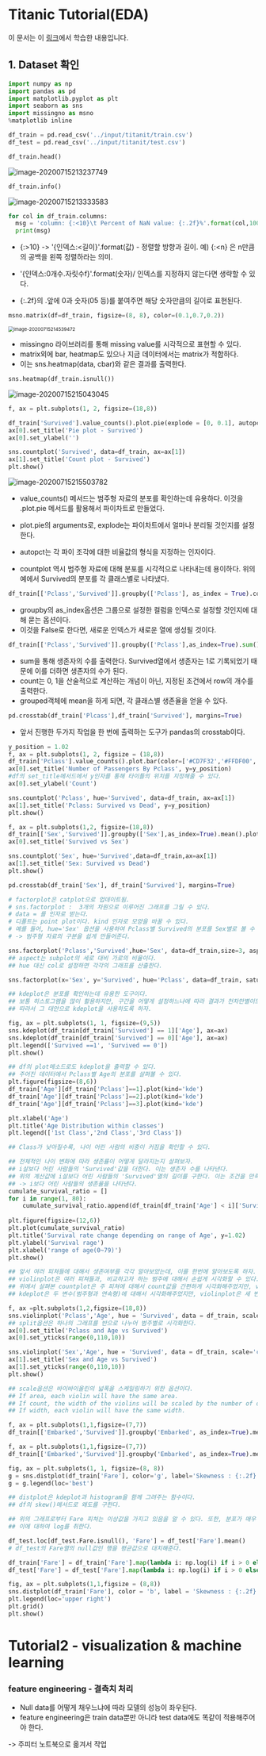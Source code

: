 # Titanic Tutorial(EDA)

이 문서는 이 [링크](https://kaggle-kr.tistory.com/32)에서 학습한 내용입니다.



## 1. Dataset 확인

```python
import numpy as np
import pandas as pd
import matplotlib.pyplot as plt
import seaborn as sns
import missingno as msno
%matplotlib inline

df_train = pd.read_csv('../input/titanit/train.csv')
df_test = pd.read_csv('../input/titanit/test.csv')

df_train.head()
```

![image-20200715213237749](C:\Users\moon\AppData\Roaming\Typora\typora-user-images\image-20200715213237749.png)

```python
df_train.info()
```

![image-20200715213333583](C:\Users\moon\AppData\Roaming\Typora\typora-user-images\image-20200715213333583.png)

```python
for col in df_train.columns:
  msg = 'column: {:<10}\t Percent of NaN value: {:.2f}%'.format(col,100*(df_train[col].isnull().sum()/df_train[col].shape[0]))
  print(msg)
```

- {:>10} -> '{인덱스:<길이}'.format(값) - 정렬할 방향과 길이. 예) {:<n} 은 n만큼의 공백을 왼쪽 정렬하라는 의미.

- '{인덱스:0개수.자릿수f}'.format(숫자)/ 인덱스를 지정하지 않는다면 생략할 수 있다.

- {:.2f}의 .앞에 0과 숫자(05 등)를 붙여주면 해당 숫자만큼의 길이로 표현된다.

```python
msno.matrix(df=df_train, figsize=(8, 8), color=(0.1,0.7,0.2))
```

<img src="C:\Users\moon\AppData\Roaming\Typora\typora-user-images\image-20200715214539472.png" alt="image-20200715214539472" style="zoom:67%;" />

- missingno 라이브러리를 통해 missing value를 시각적으로 표현할 수 있다.
- matrix외에 bar, heatmap도 있으나 지금 데이터에서는 matrix가 적합하다.
- 이는 sns.heatmap(data, cbar)와 같은 결과를 출력한다.

```python
sns.heatmap(df_train.isnull())
```

![image-20200715215043045](C:\Users\moon\AppData\Roaming\Typora\typora-user-images\image-20200715215043045.png)

```python
f, ax = plt.subplots(1, 2, figsize=(18,8))

df_train['Survived'].value_counts().plot.pie(explode = [0, 0.1], autopct = '%1.1f%%', ax=ax[0], shadow=True)
ax[0].set_title('Pie plot - Survived')
ax[0].set_ylabel('')

sns.countplot('Survived', data=df_train, ax=ax[1])
ax[1].set_title('Count plot - Survived')
plt.show()
```

![image-20200715215503782](C:\Users\moon\AppData\Roaming\Typora\typora-user-images\image-20200715215503782.png)

- value_counts() 메서드는 범주형 자료의 분포를 확인하는데 유용하다. 이것을 .plot.pie 메서드를 활용해서 파이차트로 만들었다.

- plot.pie의 arguments로, explode는 파이차트에서 얼마나 분리될 것인지를 설정한다.

- autopct는 각 파이 조각에 대한 비율값의 형식을 지정하는 인자이다.

- countplot 역시 범주형 자료에 대해 분포를 시각적으로 나타내는데 용이하다. 위의 예에서 Survived의 분포를 각 클래스별로 나타냈다. 

```python
df_train[['Pclass','Survived']].groupby(['Pclass'], as_index = True).count()
```

- groupby의 as_index옵션은 그룹으로 설정한 컬럼을 인덱스로 설정할 것인지에 대해 묻는 옵션이다.
- 이것을 False로 한다면, 새로운 인덱스가 새로운 열에 생성될 것이다.

```python
df_train[['Pclass','Survived']].groupby(['Pclass'],as_index=True).sum()
```

- sum을 통해 생존자의 수를 출력한다. Survived열에서 생존자는 1로 기록되었기 때문에 이를 더하면 생존자의 수가 된다.
- count는 0, 1을 산술적으로 계산하는 개념이 아닌, 지정된 조건에서 row의 개수를 출력한다.
- grouped객체에 mean을 하게 되면, 각 클래스별 생존율을 얻을 수 있다.

```python
pd.crosstab(df_train['Plcass'],df_train['Survived'], margins=True)
```

- 앞서 진행한 두가지 작업을 한 번에 출력하는 도구가 pandas의 crosstab이다.

```python
y_position = 1.02
f, ax = plt.subplots(1, 2, figsize = (18,8))
df_train['Pclass'].value_counts().plot.bar(color=['#CD7F32','#FFDF00','#D3D3D3'], ax = ax[0])
ax[0].set_title('Number of Passengers By Pclass', y=y_position)
#df의 set_title메서드에서 y인자를 통해 타이틀의 위치를 지정해줄 수 있다.
ax[0].set_ylabel('Count')

sns.countplot('Pclass', hue='Survived', data=df_train, ax=ax[1])
ax[1].set_title('Pclass: Survived vs Dead', y=y_position)
plt.show()
```

```python
f, ax = plt.subplots(1,2, figsize=(18,8))
df_train[['Sex','Survived']].groupby(['Sex'],as_index=True).mean().plot.bar(ax=ax[0])
ax[0].set_title('Survived vs Sex')

sns.countplot('Sex', hue='Survived',data=df_train,ax=ax[1])
ax[1].set_title('Sex: Survived vs Dead')
plt.show()
```

```python
pd.crosstab(df_train['Sex'], df_train['Survived'], margins=True)
```

```python
# factorplot은 catplot으로 업데이트됨.
# sns.factorplot :  3개의 차원으로 이루어진 그래프를 그릴 수 있다.
# data = 를 인자로 받는다.
# 디폴트는 point plot이다. kind 인자로 모양을 바꿀 수 있다.
# 예를 들어, hue='Sex' 옵션을 사용하여 Pclass별 Survived의 분포를 Sex별로 볼 수 있다.
# -> 범주형 자료의 구분을 쉽게 만들어준다.

sns.factorplot('Pclass','Survived',hue='Sex', data=df_train,size=3, aspect=1.5)
## aspect는 subplot의 세로 대비 가로의 비율이다.
## hue 대신 col로 설정하면 각각의 그래프를 산출한다.
```

```python
sns.factorplot(x='Sex', y='Survived', hue='Pclass', data=df_train, satureation=.5, size=3, aspect = 1)
```

```python
## kdeplot은 분포를 확인하는데 유용한 도구이다.
## 보통 히스토그램을 많이 활용하지만, 구간을 어떻게 설정하느냐에 따라 결과가 천차만별이므로 조심해야한다.
## 따라서 그 대안으로 kdeplot을 사용하도록 하자.

fig, ax = plt.subplots(1, 1, figsize=(9,5))
sns.kdeplot(df_train[df_train['Survived'] == 1]['Age'], ax=ax)
sns.kdeplot(df_train[df_train['Survived'] == 0]['Age'], ax=ax)
plt.legend(['Survived ==1', 'Survived == 0'])
plt.show()
```

```python
## df의 plot메소드로도 kdeplot을 출력할 수 있다.
## 주어진 데이터에서 Pclass별 Age의 분포를 살펴볼 수 있다.
plt.figure(figsize=(8,6))
df_train['Age'][df_train['Pclass']==1].plot(kind='kde')
df_train['Age'][df_train['Pclass']==2].plot(kind='kde')
df_train['Age'][df_train['Pclass']==3].plot(kind='kde')

plt.xlabel('Age')
plt.title('Age Distribution within classes')
plt.legend(['1st Class','2nd Class','3rd Class'])

## Class가 낮아질수록, 나이 어린 사람의 비중이 커짐을 확인할 수 있다.
```

```python
## 전체적인 나이 변화에 따라 생존률이 어떻게 달라지는지 살펴보자.
## i살보다 어린 사람들의 'Survived'값을 더한다. 이는 생존자 수를 나타낸다.
## 위의 계산값에 i살보다 어린 사람들의 'Survived'열의 길이를 구한다. 이는 조건을 만족하는 인원수를 나타낸다.
## -> i보다 어린 사람들의 생존율을 나타낸다.
cumulate_survival_ratio = []
for i in range(1, 80):
    cumulate_survival_ratio.append(df_train[df_train['Age'] < i]['Survived'].sum()/len(df_train[df_train['Age'] < i]['Survived']))
    
plt.figure(figsize=(12,6))
plt.plot(cumulate_survival_ratio)
plt.title('Survival rate change depending on range of Age', y=1.02)
plt.ylabel('Survival rage')
plt.xlabel('range of age(0~79)')
plt.show()
```

```python
## 앞서 여러 피쳐들에 대해서 생존여부를 각각 알아보았는데, 이를 한번에 알아보도록 하자.
## violinplot은 여러 피쳐들과, 비교하고자 하는 범주에 대해서 손쉽게 시각화할 수 있다.
## 위에서 살펴본 countplot은 주 피쳐에 대해서 count값을 간편하게 시각화해주었지만, violinplot은 그 분포를 시각화해준다.
## kdeplot은 두 변수(범주형과 연속형)에 대해서 시각화해주었지만, violinplot은 세 변수에 대해 시각화할 수 있다.

f, ax =plt.subplots(1,2,figsize=(18,8))
sns.violinplot('Pclass','Age', hue = 'Survived', data = df_train, scale='count',split=True ,ax=ax[0])
## split옵션은 하나의 그래프를 반으로 나누어 범주별로 시각화한다.
ax[0].set_title('Pclass and Age vs Survived')
ax[0].set_yticks(range(0,110,10))

sns.violinplot('Sex','Age', hue = 'Survived', data = df_train, scale='count', split=True, ax=ax[1])
ax[1].set_title('Sex and Age vs Survived')
ax[1].set_yticks(range(0,110,10))
plt.show()

## scale옵션은 바이바이올린의 넓폭을 스케일링하기 위한 옵션이다.
## If area, each violin will have the same area. 
## If count, the width of the violins will be scaled by the number of observations in that bin. 
## If width, each violin will have the same width.
```

```python
f, ax = plt.subplots(1,1,figsize=(7,7))
df_train[['Embarked','Survived']].groupby('Embarked', as_index=True).mean().plot(kind='bar', ax=ax)
```

```python
f, ax = plt.subplots(1,1,figsize=(7,7))
df_train[['Embarked','Survived']].groupby('Embarked', as_index=True).mean().plot.bar(ax=ax)
```

```python
fig, ax = plt.subplots(1, 1, figsize=(8, 8))
g = sns.distplot(df_train['Fare'], color='g', label='Skewness : {:.2f}'.format(df_train['Fare'].skew()), ax=ax)
g = g.legend(loc='best')

## distplot은 kdeplot과 histogram을 함께 그려주는 함수이다.
## df의 skew()메서드로 왜도를 구한다.

## 위의 그래프로부터 Fare 피쳐는 이상값을 가지고 있음을 알 수 있다. 또한, 분포가 매우 비대칭이므로 학습이 제대로 이루어지지 않을 수 있다.
## 이에 대하여 log를 취한다.

df_test.loc[df_test.Fare.isnull(), 'Fare'] = df_test['Fare'].mean()
# df_test의 Fare열의 null값인 행을 평균값으로 대치해준다.

df_train['Fare'] = df_train['Fare'].map(lambda i: np.log(i) if i > 0 else 0)
df_test['Fare'] = df_test['Fare'].map(lambda i: np.log(i) if i > 0 else 0)

fig, ax = plt.subplots(1,1,figsize = (8,8))
sns.distplot(df_train['Fare'], color = 'b', label = 'Skewness : {:.2f}'.format(df_train['Fare'].skew()),ax=ax)
plt.legend(loc='upper right')
plt.grid()
plt.show()
```



# Tutorial2 - visualization & machine learning

### feature engineering - 결측치 처리

- Null data를 어떻게 채우느냐에 따라 모델의 성능이 좌우된다.
- feature engineering은 train data뿐만 아니라 test data에도 똑같이 적용해주어야 한다.



-> 주피터 노트북으로 옮겨서 작업











































































